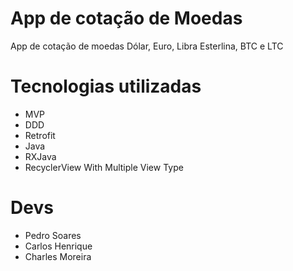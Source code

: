 # App de cotação de Moedas
App de cotação de moedas Dólar, Euro, Libra Esterlina, BTC e LTC
# Tecnologias utilizadas
- MVP
- DDD
- Retrofit
- Java
- RXJava
- RecyclerView With Multiple View Type

# Devs
- Pedro Soares
- Carlos Henrique
- Charles Moreira
